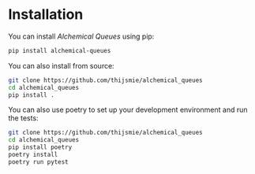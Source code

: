 # Installation

You can install *Alchemical Queues* using pip:

```bash
pip install alchemical-queues
```

You can also install from source:
```bash
git clone https://github.com/thijsmie/alchemical_queues
cd alchemical_queues
pip install .
```

You can also use poetry to set up your development environment and run the tests:
```bash
git clone https://github.com/thijsmie/alchemical_queues
cd alchemical_queues
pip install poetry
poetry install
poetry run pytest
```